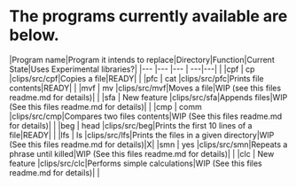 # The programs currently available are below.

|Program name|Program it intends to replace|Directory|Function|Current State|Uses Experimental libraries?|
|---         |---                          |---      | ---|---| |
|cpf         |        cp                   |clips/src/cpf|Copies a file|READY| |
|pfc         |        cat                  |clips/src/pfc|Prints file contents|READY| |
|mvf         |        mv                   |clips/src/mvf|Moves a file|WIP (see this files readme.md for details)| |
|sfa         |        New feature          |clips/src/sfa|Appends files|WIP (See this files readme.md for details)| |
|cmp         |        comm                 |clips/src/cmp|Compares two files contents|WIP (See this files readme.md for details)| |
|beg         |        head                 |clips/src/beg|Prints the first 10 lines of a file|READY| |
|lfs         |        ls                   |clips/src/lfs|Prints the files in a given directory|WIP (See this files readme.md for details)|X|
|smn         |        yes                  |clips/src/smn|Repeats a phrase until killed|WIP (See this files readme.md for details)| |
|clc         |        New feature          |clips/src/clc|Performs simple calculations|WIP (See this files readme.md for details)| |
